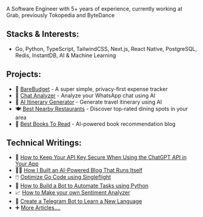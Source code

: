 A Software Engineer with 5+ years of experience, currently working at Grab, previously Tokopedia and ByteDance

## Stacks & Interests:
- Go, Python, TypeScript, TailwindCSS, Next.js, React Native, PostgreSQL, Redis, InstantDB, AI & Machine Learning

## Projects:
- 💬 <a href="https://barebudget.app/" target="_blank">BareBudget</a> - A super simple, privacy-first expense tracker
- 💬 <a href="https://chatanalyzer.app/" target="_blank">Chat Analyzer</a> - Analyze your WhatsApp chat using AI
- 📃 <a href="https://itinerai.fly.dev/" target="_blank">AI Itinerary Generator</a> - Generate travel itinerary using AI
- 🍽️ <a href="https://best-nearby-restaurants.herokuapp.com" target="_blank">Best Nearby Restaurants</a> - Discover top-rated dining spots in your area
- 📔 <a href="https://bestbookstoread.info" target="_blank">Best Books To Read</a> - AI-powered book recommendation blog

## Technical Writings:
- 🔑 <a href="https://medium.com/@dzakyputra/how-to-keep-your-api-key-secure-when-using-the-chatgpt-api-in-your-app-13de2a19b73d" target="_blank">How to Keep Your API Key Secure When Using the ChatGPT API in Your App</a>
- ✍🏼 <a href="https://levelup.gitconnected.com/how-i-built-an-ai-powered-blog-that-runs-itself-339421fbd5d1" target="_blank">How I Built an AI-Powered Blog That Runs Itself</a>
- 🖱️ <a href="https://medium.com/gitconnected/optimize-your-go-code-using-singleflight-3f11a808324" target="_blank">Optimize Go Code using Singleflight</a>
- 🤖 <a href="https://medium.com/free-code-camp/how-to-build-a-bot-to-automate-your-mindless-tasks-using-python-and-google-bigquery-a34faf7fb74" target="_blank">How to Build a Bot to Automate Tasks using Python</a>
- 📈 <a href="https://medium.com/free-code-camp/how-to-make-your-own-sentiment-analyzer-using-python-and-googles-natural-language-api-9e91e1c493e" target="_blank">How to Make your own Sentiment Analyzer</a>
- 📝 <a href="https://medium.com/towards-data-science/create-a-telegram-bot-to-help-you-learn-a-new-language-aef10607b5f9" target="_blank">Create a Telegram Bot to Learn a New Language</a>
- ➕ <a href="https://medium.com/@dzakyputra" target="_blank">More Articles....</a> 